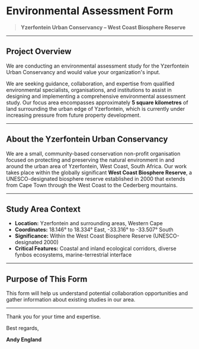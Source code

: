 
# Environmental Assessment Form

> **Yzerfontein Urban Conservancy – West Coast Biosphere Reserve**

---

## Project Overview

We are conducting an environmental assessment study for the Yzerfontein Urban Conservancy and would value your organization's input.

We are seeking guidance, collaboration, and expertise from qualified environmental specialists, organisations, and institutions to assist in designing and implementing a comprehensive environmental assessment study. Our focus area encompasses approximately **5 square kilometres** of land surrounding the urban edge of Yzerfontein, which is currently under increasing pressure from future property development.

---

## About the Yzerfontein Urban Conservancy

We are a small, community-based conservation non-profit organisation focused on protecting and preserving the natural environment in and around the urban area of Yzerfontein, West Coast, South Africa. Our work takes place within the globally significant **West Coast Biosphere Reserve**, a UNESCO-designated biosphere reserve established in 2000 that extends from Cape Town through the West Coast to the Cederberg mountains.

---

## Study Area Context

- **Location:** Yzerfontein and surrounding areas, Western Cape
- **Coordinates:** 18.146° to 18.334° East, -33.316° to -33.507° South
- **Significance:** Within the West Coast Biosphere Reserve (UNESCO-designated 2000)
- **Critical Features:** Coastal and inland ecological corridors, diverse fynbos ecosystems, marine-terrestrial interface

---

## Purpose of This Form

This form will help us understand potential collaboration opportunities and gather information about existing studies in our area.

---

Thank you for your time and expertise.

Best regards,

**Andy England**
